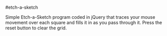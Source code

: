 #etch-a-sketch

Simple Etch-a-Sketch program coded in jQuery that traces your mouse movement over each square and fills it in as you pass through it. Press the reset button to clear the grid. 

